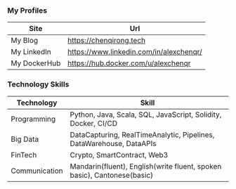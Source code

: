 ### My Profiles

| Site      | Url |
| ----------- | ----------- |
| My Blog      | https://chenqirong.tech       |
| My LinkedIn   | https://www.linkedin.com/in/alexchenqr/        |
| My DockerHub   | https://hub.docker.com/u/alexchenqr        |

### Technology Skills

| Technology      | Skill |
| ----------- | ----------- |
| Programming      | Python, Java, Scala, SQL, JavaScript, Solidity, Docker, CI/CD|
| Big Data   | DataCapturing, RealTimeAnalytic, Pipelines, DataWarehouse, DataAPIs |
| FinTech | Crypto, SmartContract, Web3 |
| Communication | Mandarin(fluent), English(write fluent, spoken basic), Cantonese(basic) |


